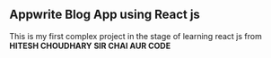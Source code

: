 <h2> Appwrite Blog App using React js</h2>
<p> This is my first complex project in the stage of learning react js from <b>HITESH CHOUDHARY SIR CHAI AUR CODE </b>  
</p>
